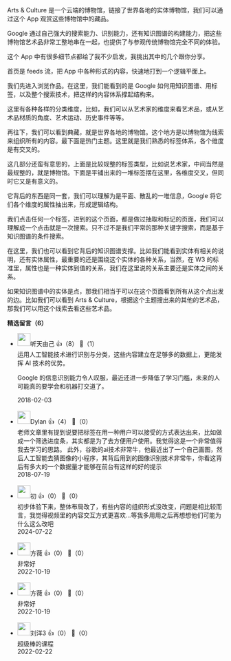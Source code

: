 Arts &amp; Culture 是一个云端的博物馆，链接了世界各地的实体博物馆，我们可以通过这个 App 观赏这些博物馆中的藏品。

Google 通过自己强大的搜索能力、识别能力，还有知识图谱的构建能力，把这些博物馆艺术品非常工整地串在一起，也提供了与参观传统博物馆完全不同的体验。

这个 App 中有很多细节点都给了我不少启发，我挑出其中的几个跟你分享。

首页是 feeds 流，把 App 中各种形式的内容，快速地打到一个逻辑平面上。

我们先进入浏览作品。在这里，我们能看到的是 Google 如何用知识图谱、用标签，以及整个搜索技术，把这样的内容体系撑起结构来。

这里有各种各样的分类维度，比如，我们可以从艺术家的维度来看艺术品，或从艺术品材质的角度、艺术运动、历史事件等等。

再往下，我们可以看到典藏，就是世界各地的博物馆。这个地方是以博物馆为线索来组织所有的内容。最下面是热门主题。这里就是我们熟悉的标签体系，各个维度是有交叉的。

这几部分还蛮有意思的，上面是比较规整的标签类型，比如说艺术家，中间当然是最规整的，就是博物馆。下面是平铺出来的一堆标签摆在这里，各维度交叉，但同时它又是有意义的。

它背后的东西是同一套，我们可以理解为是平面、散乱的一堆信息，Google 将它们各个维度的属性抽出来，形成逻辑结构。

我们点击任何一个标签，进到的这个页面，都是做过抽取和标记的页面，我们可以理解成一个点击就是一次搜索。只不过不是我们平常的那种关键字搜索，而是基于知识图谱的条件搜索。

在这里，我们也可以看到它背后的知识图谱支撑。比如我们能看到实体有相关的说明，还有实体属性，最重要的还是围绕这个实体的各种关系，当然，在 W3 的标准里，属性也是一种实体到值的关系，我们在这里说的关系主要还是实体之间的关系。

如果知识图谱中的实体是点，那我们相当于可以在这个页面看到所有从这个点出发的边。比如我们可以看到 Arts &amp; Culture，根据这个主题搜出来的其他的艺术品，那我们可以用这个线索去看这些艺术品。
<div><strong>精选留言（6）</strong></div><ul>
<li><img src="https://static001.geekbang.org/account/avatar/00/0f/8e/8b/38b93ca0.jpg" width="30px"><span>听天由己</span> 👍（8） 💬（1）<div>运用人工智能技术进行识别与分类，这些内容建立在足够多的数据上，更能发挥 AI 技术的优势。

Google 的信息识别能力令人叹服，最近还进一步降低了学习门槛，未来的人可能真的要学会和机器打交道了。</div>2018-02-03</li><br/><li><img src="https://static001.geekbang.org/account/avatar/00/10/94/ee/8451dfc4.jpg" width="30px"><span>Dylan</span> 👍（4） 💬（0）<div>老师文章里有提到说要把标签在用一种用户可以接受的方式表达出来，比如做成一个筛选进度条，其实都是为了去方便用户使用。我觉得这是一个非常值得我去学习的思路。
此外，谷歌的ai技术非常牛，他最近出了一个自己画图，然后人工智能去猜图像的小程序，其背后用到的图像识别技术非常牛，你看这背后有多大的一个数据量才能够在前台有这样的好的提示</div>2018-07-19</li><br/><li><img src="https://static001.geekbang.org/account/avatar/00/12/1f/d0/660502a4.jpg" width="30px"><span>初</span> 👍（0） 💬（0）<div>初步体验下来，整体布局改了，有些内容的组织形式没改变，问题是相比较而言，我觉得视频里的内容交互方式更喜欢...等我多用用之后再想想他们可能为什么这么改吧</div>2024-07-22</li><br/><li><img src="" width="30px"><span>方薇</span> 👍（0） 💬（0）<div>非常好</div>2022-10-19</li><br/><li><img src="" width="30px"><span>方薇</span> 👍（0） 💬（0）<div>非常好</div>2022-10-19</li><br/><li><img src="https://thirdwx.qlogo.cn/mmopen/vi_32/PiajxSqBRaEIYQ789LDqQx9S8QAR35aYbq3fVVhiaF56eaJxxABFZBmxy4g8XTibibbZPabv9Xn3xtQ6SayOrfngxw/132" width="30px"><span>刘洋3</span> 👍（0） 💬（0）<div>超级棒的课程</div>2022-02-22</li><br/>
</ul>
